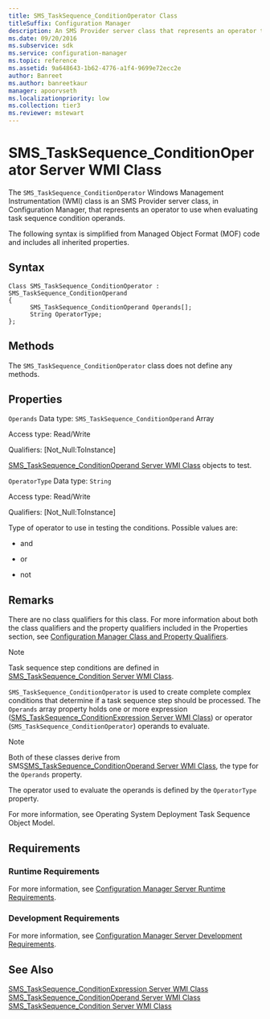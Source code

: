 ```yaml
---
title: SMS_TaskSequence_ConditionOperator Class
titleSuffix: Configuration Manager
description: An SMS Provider server class that represents an operator to use when evaluating task sequence condition operands.
ms.date: 09/20/2016
ms.subservice: sdk
ms.service: configuration-manager
ms.topic: reference
ms.assetid: 9a648643-1b62-4776-a1f4-9699e72ecc2e
author: Banreet
ms.author: banreetkaur
manager: apoorvseth
ms.localizationpriority: low
ms.collection: tier3
ms.reviewer: mstewart
---
```

# SMS_TaskSequence_ConditionOperator Server WMI Class
The `SMS_TaskSequence_ConditionOperator` Windows Management Instrumentation (WMI) class is an SMS Provider server class, in Configuration Manager, that represents an operator to use when evaluating task sequence condition operands.

 The following syntax is simplified from Managed Object Format (MOF) code and includes all inherited properties.

## Syntax

```
Class SMS_TaskSequence_ConditionOperator : SMS_TaskSequence_ConditionOperand
{
      SMS_TaskSequence_ConditionOperand Operands[];
      String OperatorType;
};
```

## Methods
 The `SMS_TaskSequence_ConditionOperator` class does not define any methods.

## Properties
 `Operands`
 Data type: `SMS_TaskSequence_ConditionOperand` Array

 Access type: Read/Write

 Qualifiers: [Not_Null:ToInstance]

 [SMS_TaskSequence_ConditionOperand Server WMI Class](../../../develop/reference/osd/sms_tasksequence_conditionoperand-server-wmi-class.md) objects to test.

 `OperatorType`
 Data type: `String`

 Access type: Read/Write

 Qualifiers: [Not_Null:ToInstance]

 Type of operator to use in testing the conditions. Possible values are:

-   and

-   or

-   not

## Remarks
 There are no class qualifiers for this class. For more information about both the class qualifiers and the property qualifiers included in the Properties section, see [Configuration Manager Class and Property Qualifiers](../../../develop/reference/misc/class-and-property-qualifiers.md).

> [!NOTE]
>  Task sequence step conditions are defined in [SMS_TaskSequence_Condition Server WMI Class](../../../develop/reference/osd/sms_tasksequence_condition-server-wmi-class.md).

 `SMS_TaskSequence_ConditionOperator` is used to create complete complex conditions that determine if a task sequence step should be processed. The `Operands` array property holds one or more expression ([SMS_TaskSequence_ConditionExpression Server WMI Class](../../../develop/reference/osd/sms_tasksequence_conditionexpression-server-wmi-class.md)) or operator (`SMS_TaskSequence_ConditionOperator`) operands to evaluate.

> [!NOTE]
>  Both of these classes derive from SMS[SMS_TaskSequence_ConditionOperand Server WMI Class](../../../develop/reference/osd/sms_tasksequence_conditionoperand-server-wmi-class.md), the type for the  `Operands` property.

 The operator used to evaluate the operands is defined by the `OperatorType` property.

 For more information, see Operating System Deployment Task Sequence Object Model.

## Requirements

### Runtime Requirements
 For more information, see [Configuration Manager Server Runtime Requirements](../../../develop/core/reqs/server-runtime-requirements.md).

### Development Requirements
 For more information, see [Configuration Manager Server Development Requirements](../../../develop/core/reqs/server-development-requirements.md).

## See Also
 [SMS_TaskSequence_ConditionExpression Server WMI Class](../../../develop/reference/osd/sms_tasksequence_conditionexpression-server-wmi-class.md)
 [SMS_TaskSequence_ConditionOperand Server WMI Class](../../../develop/reference/osd/sms_tasksequence_conditionoperand-server-wmi-class.md)
 [SMS_TaskSequence_Condition Server WMI Class](../../../develop/reference/osd/sms_tasksequence_condition-server-wmi-class.md)
